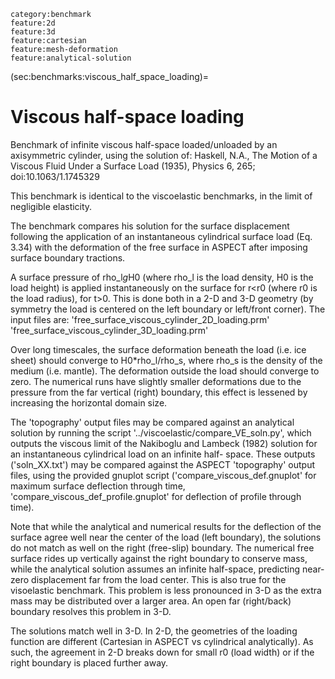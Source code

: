 ```{tags}
category:benchmark
feature:2d
feature:3d
feature:cartesian
feature:mesh-deformation
feature:analytical-solution
```

(sec:benchmarks:viscous_half_space_loading)=
# Viscous half-space loading
Benchmark of infinite viscous half-space loaded/unloaded by an
 axisymmetric cylinder, using the solution of: Haskell, N.A.,
 The Motion of a Viscous Fluid Under a Surface Load (1935), Physics
 6, 265; doi:10.1063/1.1745329

This benchmark is identical to the viscoelastic benchmarks, in the
 limit of negligible elasticity.

The benchmark compares his solution for the surface displacement
 following the application of an instantaneous cylindrical surface
 load (Eq. 3.34) with the deformation of the free surface in ASPECT
 after imposing surface boundary tractions.

A surface pressure of rho_l*g*H0 (where rho_l is the load density,
 H0 is the load height) is applied instantaneously on the surface
 for r<r0 (where r0 is the load radius), for t>0. This is done both
 in a 2-D and 3-D geometry (by symmetry the load is centered on the
 left boundary or left/front corner). The input files are:
   'free_surface_viscous_cylinder_2D_loading.prm'
   'free_surface_viscous_cylinder_3D_loading.prm'

Over long timescales, the surface deformation beneath the load (i.e.
 ice sheet) should converge to H0*rho_l/rho_s, where rho_s is the
 density of the medium (i.e. mantle). The deformation outside the
 load should converge to zero. The numerical runs have slightly
 smaller deformations due to the pressure from the far vertical (right)
 boundary, this effect is lessened by increasing the horizontal domain
 size.

The 'topography' output files may be compared against an analytical
 solution by running the script '../viscoelastic/compare_VE_soln.py',
 which outputs the viscous limit of the Nakiboglu and Lambeck (1982)
 solution for an instantaneous cylindrical load on an infinite half-
 space. These outputs ('soln_XX.txt') may be compared against the
 ASPECT 'topography' output files, using the provided gnuplot script
 ('compare_viscous_def.gnuplot' for maximum surface deflection
 through time, 'compare_viscous_def_profile.gnuplot' for deflection
 of profile through time).

Note that while the analytical and numerical results for the deflection
 of the surface agree well near the center of the load (left boundary),
 the solutions do not match as well on the right (free-slip) boundary.
 The numerical free surface rides up vertically against the right
 boundary to conserve mass, while the analytical solution assumes an
 infinite half-space, predicting near-zero displacement far from the
 load center. This is also true for the visoelastic benchmark. This problem
 is less pronounced in 3-D as the extra mass may be distributed over
 a larger area. An open far (right/back) boundary resolves this problem
 in 3-D.

The solutions match well in 3-D. In 2-D, the geometries of the loading
 function are different (Cartesian in ASPECT vs cylindrical analytically).
 As such, the agreement in 2-D breaks down for small r0 (load width) or
 if the right boundary is placed further away.
